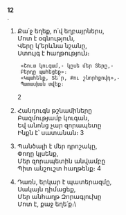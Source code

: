 **12**\
.

1.  Քա՛ջ եղեք, ո՛վ եղբայրներս,\
    Մոտ է օգնություն,\
    Վերը կ’երևնա նշանը,\
    Ստույգ է հաղթություն։

         «Շուտ կուգամ,- կըսե մեր Տերը,-
         Բերդը պահեցեք»։
         «Կպահենք, Տե՛ր, Քու շնորհքովդ»,-
         Պատասխան տվեք։

    2

2.  Հանդուգն թշնամիները\
    Բազմությամբ կուգան,\
    Եվ անոնց չար զորապետը\
    Ինքն է՝ սատանան։
    3
3.  Պանծալի է մեր դրոշակը,\
    Փողը կլսենք,\
    Մեր զորապետին անվամբը\
    Պիտ անշուշտ հաղթենք։
    4
4.  Դառն, երկար է պատերազմը,\
    Սակայն դիմացեք,\
    Մեր անհաղթ Զորագլուխը\
    Մոտ է, քաջ եղե՛ք։\
